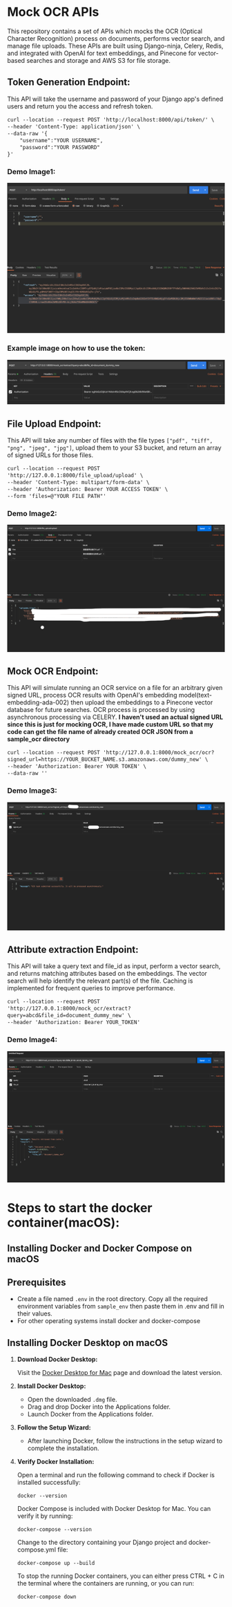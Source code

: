 # Mock OCR APIs

This repository contains a set of APIs which mocks the OCR (Optical Character Recognition) process on documents, performs vector search, and manage file uploads. These APIs are built using Django-ninja, Celery, Redis, and integrated with OpenAI for text embeddings, and Pinecone for vector-based searches and storage and AWS S3 for file storage.

## Token Generation Endpoint:

This API will take the username and password of your Django app's defined users and return you the access and refresh token.

```
curl --location --request POST 'http://localhost:8000/api/token/' \
--header 'Content-Type: application/json' \
--data-raw '{
    "username":"YOUR USERNAME",
    "password":"YOUR PASSWORD"
}'
```
### Demo Image1:
![Alt text](demo_images/4.png)
### Example image on how to use the token:
![Alt text](demo_images/5.png)

## File Upload Endpoint:

This API will take any number of files with the file types `["pdf", "tiff", "png", "jpeg", "jpg"]`, upload them to your S3 bucket, and return an array of signed URLs for those files.
```
curl --location --request POST 'http://127.0.0.1:8000/file_upload/upload' \
--header 'Content-Type: multipart/form-data' \
--header 'Authorization: Bearer YOUR ACCESS TOKEN' \
--form 'files=@"YOUR FILE PATH"'
```

### Demo Image2:
![Alt text](demo_images/1.png)

## Mock OCR Endpoint:

This API will simulate running an OCR service on a file for an arbitrary given signed URL, process OCR results with OpenAI's embedding model(text-embedding-ada-002) then upload the embeddings to a
Pinecone vector database for future searches. OCR process is processed by using asynchronous processing via CELERY. **I haven't used an actual signed URL since this is just for mocking OCR, I have made custom URL so that my code can get the file name of already created OCR JSON from a sample_ocr directory**

```
curl --location --request POST 'http://127.0.0.1:8000/mock_ocr/ocr?signed_url=https://YOUR_BUCKET_NAME.s3.amazonaws.com/dummy_new' \
--header 'Authorization: Bearer YOUR TOKEN' \
--data-raw ''
```
### Demo Image3:
![Alt text](demo_images/2.png)

## Attribute extraction Endpoint:

This API will take a query text and file_id as input, perform a vector search, and returns matching attributes based on the embeddings. The vector search will help identify the relevant part(s) of the file. Caching is implemented for frequent queries to improve performance.

```
curl --location --request POST 'http://127.0.0.1:8000/mock_ocr/extract?query=abcd&file_id=document_dummy_new' \
--header 'Authorization: Bearer YOUR_TOKEN'
```
### Demo Image4:
![Alt text](demo_images/3.png)

# Steps to start the docker container(macOS):

## Installing Docker and Docker Compose on macOS

## Prerequisites

- Create a file named `.env` in the root directory. Copy all the required environment variables from `sample_env` then paste them in .env and fill in their values.
- For other operating systems install docker and docker-compose

## Installing Docker Desktop on macOS

1. **Download Docker Desktop:**

   Visit the [Docker Desktop for Mac](https://www.docker.com/products/docker-desktop/) page and download the latest version.

2. **Install Docker Desktop:**

   - Open the downloaded `.dmg` file.
   - Drag and drop Docker into the Applications folder.
   - Launch Docker from the Applications folder.

3. **Follow the Setup Wizard:**

   - After launching Docker, follow the instructions in the setup wizard to complete the installation.

4. **Verify Docker Installation:**

   Open a terminal and run the following command to check if Docker is installed successfully:

   ```
   docker --version
   ```
   Docker Compose is included with Docker Desktop for Mac. You can verify it by running:
   ```
   docker-compose --version
   ```
   Change to the directory containing your Django project and docker-compose.yml file:
   ```
   docker-compose up --build
   ```
   To stop the running Docker containers, you can either press CTRL + C in the terminal where the containers are running, or you can run:
   ```
   docker-compose down
   ```


 
